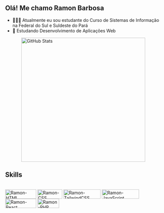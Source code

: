 ## Olá! Me chamo Ramon Barbosa
- 👨🏾‍🎓 Atualmente eu sou estudante do Curso de Sistemas de Informação na Federal do Sul e Suldeste do Pará
- 🌱 Estudando Desenvolvimento de Aplicações Web

<div style="display: flex; flex-direction: column; align-items: center;">
  <img alt="GitHub Stats" style="width: 400px; min-height: 400px; object-fit: cover; align-self: center; margin: auto;" src="https://github-readme-stats.vercel.app/api?username=ramoncbarbosa&show_icons=true&theme=dark" />
</div>


## Skills
<div style="display: inline_block"><br>
          <img align="center" alt="Ramon-HTML" height="30" width="100" src="https://img.shields.io/badge/HTML5-E34F26?style=for-the-badge&logo=html5&logoColor=white">
          <img align="center" alt="Ramon-CSS" height="30" width="80" src="https://img.shields.io/badge/CSS3-1572B6?style=for-the-badge&logo=css3&logoColor=white">
          <img align="center" alt="Ramon-TailwindCSS" height="30" width="120" src="https://img.shields.io/badge/Tailwind_CSS-38B2AC?style=for-the-badge&logo=tailwind-css&logoColor=white">
          <img align="center" alt="Ramon-JavaScript" height="30" width="120" src="https://img.shields.io/badge/JavaScript-F7DF1E?style=for-the-badge&logo=javascript&logoColor=black">
          <img align="center" alt="Ramon-React" height="30" width="100" src="https://img.shields.io/badge/React-20232A?style=for-the-badge&logo=react&logoColor=61DAFB">
          <img align="center" alt="Ramon-PHP" height="30" width="70" src="https://img.shields.io/badge/PHP-777BB4?style=for-the-badge&logo=php&logoColor=white">
</div>
